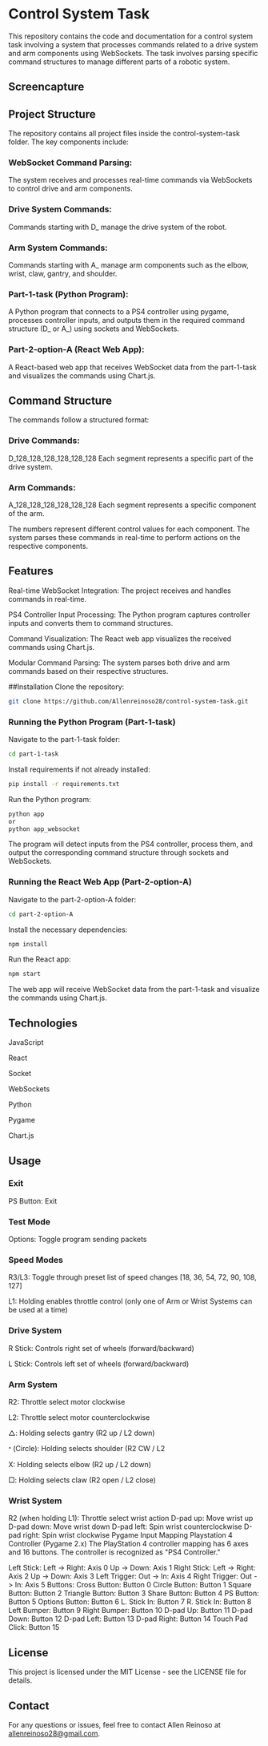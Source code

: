 # Control System Task

This repository contains the code and documentation for a control system task involving a system that processes commands related to a drive system and arm components using WebSockets. The task involves parsing specific command structures to manage different parts of a robotic system.

## Screencapture

## Project Structure
The repository contains all project files inside the control-system-task folder. The key components include:


### WebSocket Command Parsing: 
The system receives and processes real-time commands via WebSockets to control drive and arm components.

### Drive System Commands: 
Commands starting with D_ manage the drive system of the robot.

### Arm System Commands: 
Commands starting with A_ manage arm components such as the elbow, wrist, claw, gantry, and shoulder.

### Part-1-task (Python Program): 
A Python program that connects to a PS4 controller using pygame, processes controller inputs, and outputs them in the required command structure (D_ or A_) using sockets and WebSockets.

### Part-2-option-A (React Web App): 
A React-based web app that receives WebSocket data from the part-1-task and visualizes the commands using Chart.js.


## Command Structure
The commands follow a structured format:

### Drive Commands:
D_128_128_128_128_128_128
Each segment represents a specific part of the drive system.

### Arm Commands:
A_128_128_128_128_128_128
Each segment represents a specific component of the arm.

The numbers represent different control values for each component. The system parses these commands in real-time to perform actions on the respective components.


## Features
Real-time WebSocket Integration: The project receives and handles commands in real-time.

PS4 Controller Input Processing: The Python program captures controller inputs and converts them to command structures.

Command Visualization: The React web app visualizes the received commands using Chart.js.

Modular Command Parsing: The system parses both drive and arm commands based on their respective structures.


##Installation
Clone the repository:
```bash
git clone https://github.com/Allenreinoso28/control-system-task.git
```

### Running the Python Program (Part-1-task)
Navigate to the part-1-task folder:

```bash
cd part-1-task
```
Install requirements if not already installed:

```bash
pip install -r requirements.txt
```
Run the Python program:

```bash
python app
or
python app_websocket
```
The program will detect inputs from the PS4 controller, process them, and output the corresponding command structure through sockets and WebSockets.

### Running the React Web App (Part-2-option-A)
Navigate to the part-2-option-A folder:

```bash
cd part-2-option-A
```
Install the necessary dependencies:

```bash
npm install
```
Run the React app:

```bash
npm start
```
The web app will receive WebSocket data from the part-1-task and visualize the commands using Chart.js.


## Technologies

JavaScript

React

Socket

WebSockets

Python

Pygame

Chart.js


## Usage

### Exit

PS Button: Exit

### Test Mode

Options: Toggle program sending packets

### Speed Modes

R3/L3: Toggle through preset list of speed changes [18, 36, 54, 72, 90, 108, 127]

L1: Holding enables throttle control (only one of Arm or Wrist Systems can be used at a time)

### Drive System

R Stick: Controls right set of wheels (forward/backward)

L Stick: Controls left set of wheels (forward/backward)

### Arm System

R2: Throttle select motor clockwise

L2: Throttle select motor counterclockwise

△: Holding selects gantry (R2 up / L2 down)

𐤏 (Circle): Holding selects shoulder (R2 CW / L2

X: Holding selects elbow (R2 up / L2 down)

□: Holding selects claw (R2 open / L2 close)

### Wrist System
R2 (when holding L1): Throttle select wrist action
D-pad up: Move wrist up
D-pad down: Move wrist down
D-pad left: Spin wrist counterclockwise
D-pad right: Spin wrist clockwise
Pygame Input Mapping
Playstation 4 Controller (Pygame 2.x)
The PlayStation 4 controller mapping has 6 axes and 16 buttons. The controller is recognized as "PS4 Controller."

Left Stick:
Left -> Right: Axis 0
Up -> Down: Axis 1
Right Stick:
Left -> Right: Axis 2
Up -> Down: Axis 3
Left Trigger:
Out -> In: Axis 4
Right Trigger:
Out -> In: Axis 5
Buttons:
Cross Button: Button 0
Circle Button: Button 1
Square Button: Button 2
Triangle Button: Button 3
Share Button: Button 4
PS Button: Button 5
Options Button: Button 6
L. Stick In: Button 7
R. Stick In: Button 8
Left Bumper: Button 9
Right Bumper: Button 10
D-pad Up: Button 11
D-pad Down: Button 12
D-pad Left: Button 13
D-pad Right: Button 14
Touch Pad Click: Button 15


## License
This project is licensed under the MIT License - see the LICENSE file for details.

## Contact
For any questions or issues, feel free to contact Allen Reinoso at allenreinoso28@gmail.com.
